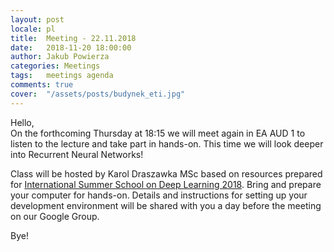 ```yaml
---
layout: post
locale: pl
title:  Meeting - 22.11.2018
date:   2018-11-20 18:00:00
author: Jakub Powierza
categories: Meetings
tags:	meetings agenda
comments: true
cover:  "/assets/posts/budynek_eti.jpg"
---
```


Hello,  
On the forthcoming Thursday at 18:15 we will meet again in EA AUD 1 to listen to the lecture and
 take part in hands-on. This time we will look deeper into Recurrent Neural Networks!

Class will be hosted by Karol Draszawka MSc based on resources prepared for
 [International Summer School on Deep Learning 2018](http://dl-lab.eu). Bring and prepare your computer
 for hands-on. Details and instructions for setting up your development environment will be shared
 with you a day before the meeting on our Google Group.

Bye!

